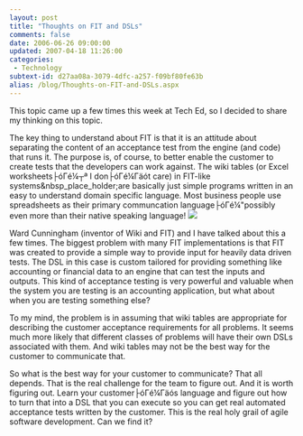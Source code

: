 ```yaml
---
layout: post
title: "Thoughts on FIT and DSLs"
comments: false
date: 2006-06-26 09:00:00
updated: 2007-04-18 11:26:00
categories:
 - Technology
subtext-id: d27aa08a-3079-4dfc-a257-f09bf80fe63b
alias: /blog/Thoughts-on-FIT-and-DSLs.aspx
---
```



This topic came up a few times this week at Tech Ed, so I decided to share my thinking on this topic.

The key thing to understand about FIT is that it is an attitude about separating the content of an acceptance test from the engine (and code) that runs it. The purpose is, of course, to better enable the customer to create tests that the developers can work against. The wiki tables (or Excel worksheets├óΓé¼┬ª I don├óΓé¼Γäót care) in FIT-like systems&nbsp_place_holder;are basically just simple programs written in an easy to understand domain specific language. Most business people use spreadsheets as their primary communcation language├óΓé¼"possibly even more than their native speaking language! ![](http://www.peterprovost.org/Files/smile1.gif)

Ward Cunningham (inventor of Wiki and FIT) and I have talked about this a few times. The biggest problem with many FIT implementations is that FIT was created to provide a simple way to provide input for heavily data driven tests. The DSL in this case is custom tailored for providing something like accounting or financial data to an engine that can test the inputs and outputs. This kind of acceptance testing is very powerful and valuable when the system you are testing is an accounting application, but what about when you are testing something else?

To my mind, the problem is in assuming that wiki tables are appropriate for describing the customer acceptance requirements for all problems. It seems much more likely that different classes of problems will have their own DSLs associated with them. And wiki tables may not be the best way for the customer to communicate that.

So what is the best way for your customer to communicate? That all depends. That is the real challenge for the team to figure out. And it is worth figuring out. Learn your customer├óΓé¼Γäós language and figure out how to turn that into a DSL that you can execute so you can get real automated acceptance tests written by the customer. This is the real holy grail of agile software development. Can we find it?
